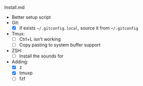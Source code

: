 Install.md
 - Better setup script
 - Git:
    - [x] if exists `~/.gitconfig.local`, source it from `~/.gitconfig` 
 - Tmux:
    - [ ] Ctrl+L isn't working
    - [ ] Copy pasting to system buffer support
- ZSH:
    - [ ] Install the sounds for

- Adding:
    - [x] z
    - [x] tmuxp
    - [ ] fzf
